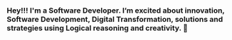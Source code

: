 ### Hey!!! I'm a Software Developer. I’m excited about innovation, Software Development, Digital Transformation, solutions and strategies using Logical reasoning and creativity. 🤍

<!--
**nathalianmachado/nathalianmachado** is a ✨ _special_ ✨ repository because its `README.md` (this file) appears on your GitHub profile.

Here are some ideas to get you started:

![Anurag's GitHub stats](https://github-readme-stats.vercel.app/api?nathalianmachado=anuraghazra&show_icons=true&theme=radical)

<picture>
<source
  srcset="https://github-readme-stats.vercel.app/api?nathalianmachado=anuraghazra&show_icons=true&theme=dark"
  media="(prefers-color-scheme: dark)"
/>
<source
  srcset="https://github-readme-stats.vercel.app/api?nathalianmachado=anuraghazra&show_icons=true"
  media="(prefers-color-scheme: light), (prefers-color-scheme: no-preference)"
/>
<img src="https://github-readme-stats.vercel.app/api?nathalianmachado=anuraghazra&show_icons=true" />
</picture>










-->
